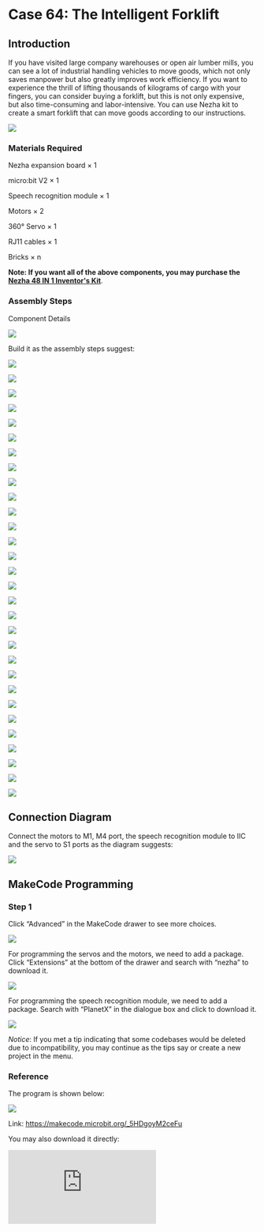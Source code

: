 # Case 64: The Intelligent Forklift

## Introduction

If you have visited large company warehouses or open air lumber mills, you can see a lot of industrial handling vehicles to move goods, which not only saves manpower but also greatly improves work efficiency. If you want to experience the thrill of lifting thousands of kilograms of cargo with your fingers, you can consider buying a forklift, but this is not only expensive, but also time-consuming and labor-intensive. You can use Nezha kit to create a smart forklift that can move goods according to our instructions.

![](./images/64_1.jpg)

### Materials Required

Nezha expansion board × 1

micro:bit V2 × 1

Speech recognition module × 1

Motors × 2

360° Servo × 1

RJ11 cables × 1

Bricks × n

**Note: If you want all of the above components, you may purchase the [Nezha 48 IN 1 Inventor's Kit](https://shop.elecfreaks.com/products/elecfreaks-micro-bit-nezha-48-in-1-inventors-kit-without-micro-bit-board?_pos=2&_sid=ed1b6fbd2&_ss=r)**.



### Assembly Steps

Component Details

![](./images/64_2.jpg)

Build it as the assembly steps suggest:

![](./images/64_3.jpg)

![](./images/64_4.jpg)

![](./images/64_5.jpg)

![](./images/64_6.jpg)

![](./images/64_7.jpg)

![](./images/64_8.jpg)

![](./images/64_9.jpg)

![](./images/64_10.jpg)

![](./images/64_11.jpg)

![](./images/64_12.jpg)

![](./images/64_13.jpg)

![](./images/64_14.jpg)

![](./images/64_15.jpg)

![](./images/64_16.jpg)

![](./images/64_17.jpg)

![](./images/64_18.jpg)

![](./images/64_19.jpg)

![](./images/64_20.jpg)

![](./images/64_21.jpg)

![](./images/64_22.jpg)

![](./images/64_23.jpg)

![](./images/64_24.jpg)

![](./images/64_25.jpg)

![](./images/64_26.jpg)

![](./images/64_27.jpg)

![](./images/64_28.jpg)

![](./images/64_29.jpg)

![](./images/64_30.jpg)

![](./images/64_31.jpg)

![](./images/64_32.jpg)

## Connection Diagram

Connect the motors to M1, M4 port, the speech recognition module to IIC and the servo to S1 ports as the diagram suggests:

![](./images/64_33.png)


##  MakeCode Programming

### Step 1

Click “Advanced” in the MakeCode drawer to see more choices.



![](./images/49_10.png)



For programming the servos and the motors, we need to add a package.  Click “Extensions” at the bottom of the drawer and search with “nezha” to download it.



![](./images/49_11.png)



For programming the speech recognition module, we need to add a package. Search with “PlanetX” in the dialogue box and click to download it.

![](./images/49_12.png)



*Notice*: If you met a tip indicating that some codebases would be deleted due to incompatibility, you may continue as the tips say or create a new project in the menu.

### Reference

The program is shown below:

![](./images/64_34.jpg)

Link: https://makecode.microbit.org/_5HDgoyM2ceFu

You may also download it directly:

<div
    style={{
        position: 'relative',
        paddingBottom: '60%',
        overflow: 'hidden',
    }}
>
    <iframe
        src="https://makecode.microbit.org/_5HDgoyM2ceFu"
        frameborder="0"
        sandbox="allow-popups allow-forms allow-scripts allow-same-origin"
        style={{
            position: 'absolute',
            width: '100%',
            height: '100%',
        }}
    />
</div>

### Result

We can see that the forklift can be controlled by voice to drive to the designated cargo, and then it can pick up the cargo and deliver it to the designated destination.

![](./images/64_35.gif)
